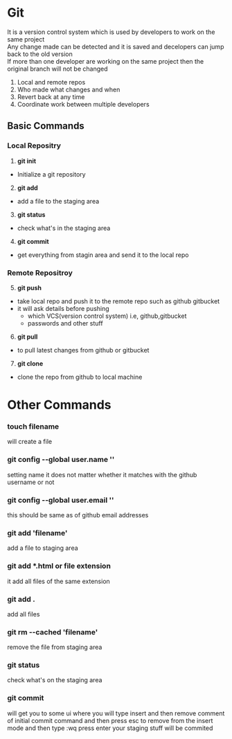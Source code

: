 # Git

It is a version control system which is used by developers to work on the same project  
Any change made can be detected and it is saved and decelopers can jump back to the old version  
If more than one developer are working on the same project then the original branch will not be changed

1. Local and remote repos
2. Who made what changes and when
3. Revert back at any time
4. Coordinate work between multiple developers

## Basic Commands

### Local Repositry

1. **git init**

- Initialize a git repository

2. **git add**

- add a file to the staging area

3. **git status**

- check what's in the staging area

4. **git commit**

- get everything from stagin area and send it to the local repo

### Remote Repositroy

5. **git push**

- take local repo and push it to the remote repo such as github gitbucket
- it will ask details before pushing
  - which VCS(version control system) i.e, github,gitbucket
  - passwords and other stuff

6. **git pull**

- to pull latest changes from github or gitbucket

7. **git clone**

- clone the repo from github to local machine

# Other Commands

### touch filename

will create a file

### git config --global user.name ''

setting name it does not matter whether it matches with the github username or not

### git config --global user.email ''

this should be same as of github email addresses

### git add 'filename'

add a file to staging area

### git add \*.html or file extension

it add all files of the same extension

### git add .

add all files

### git rm --cached 'filename'

remove the file from staging area

### git status

check what's on the staging area

### git commit

will get you to some ui where you will type insert and then remove comment of initial commit command and then press esc to remove from the insert mode and then type :wq press enter your staging stuff will be commited
